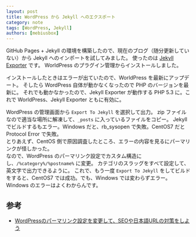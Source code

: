 ```yaml
---
layout: post
title: WordPress から Jekyll へのエクスポート
category: note
tags: [WordPress, Jekyll]
authors: [mebiusbox]
---
```


GitHub Pages + Jekyll の環境を構築したので、現在のブログ（随分更新していない）から Jekyll へのインポートを試してみました。
使ったのは [Jekyll Exporter](https://ja.wordpress.org/plugins/jekyll-exporter/) です。
WorldPress のプラグイン管理からインストールしました。

インストールしたときはエラーが出ていたので、WorldPress を最新にアップデート。
そしたら WordPress 自体が動かなくなったので PHP のバージョンを最新に。
それでも動かなかったので、Jekyll Exporter が動作する PHP 5.3 に。これで WorldPress、Jekyll Exporter ともに有効に。

WordPress の管理画面から `Export To Jekyll` を選択して出力。
zip ファイルなので適当な場所に解凍して、`_posts` に入っているファイルをコピー。
Jekyll でビルドするもエラー。Windows だと、rb_sysopen で失敗。CentOS7 だと Protocol Error で失敗。  
とりあえず、CentOS 側で原因調査したところ、エラーの内容を見るにパーマリンクが怪しかった。  
なので、WordPress のパーマリンク設定でカスタム構造にし、`/%category%/%postname%` に変更。
カテゴリのスラッグをすべて設定して、英文字で出力できるように。
これで、もう一度 `Export To Jekyll` をしてビルドをすると、CentOS7 では成功。でも、Windows では変わらずエラー。
Windows のエラーはよくわからんです。

## 参考
 * [WordPressのパーマリンク設定を変更して、SEOや日本語URLの対策をしよう](http://liginc.co.jp/web/wp/customize/148458)
